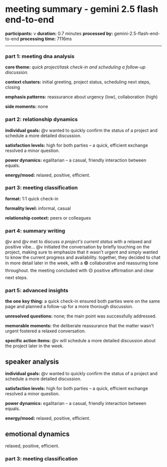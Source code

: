 # meeting summary - gemini 2.5 flash end-to-end

**participants:** v
**duration:** 0.7 minutes
**processed by:** gemini-2.5-flash-end-to-end
**processing time:** 7116ms

---

### part 1: meeting dna analysis

**core theme:** _quick project/task check-in and scheduling a follow-up discussion._

**context clusters:** initial greeting, project status, scheduling next steps, closing

**emphasis patterns:** reassurance about urgency (low), collaboration (high)

**side moments:** none


### part 2: relationship dynamics

**individual goals:** @v wanted to quickly confirm the status of a project and schedule a more detailed discussion.

**satisfaction levels:** high for both parties – a quick, efficient exchange resolved a minor question.

**power dynamics:** egalitarian – a casual, friendly interaction between equals.

**energy/mood:** relaxed, positive, efficient.


### part 3: meeting classification

**format:** 1:1 quick check-in

**formality level:** informal, casual

**relationship context:** peers or colleagues


### part 4: summary writing

@v and @v met to discuss _a project's current status_ with a relaxed and positive vibe... @v initiated the conversation by briefly touching on the project, making sure to emphasize that it wasn't urgent and simply wanted to know the current progress and availability.  together, they decided to chat in more detail later in the week, with a 🟢 collaborative and reassuring tone throughout.  the meeting concluded with 🟡 positive affirmation and clear next steps.


### part 5: advanced insights

**the one key thing:** a quick check-in ensured both parties were on the same page and planned a follow-up for a more thorough discussion.

**unresolved questions:** none; the main point was successfully addressed.

**memorable moments:** the deliberate reassurance that the matter wasn't urgent fostered a relaxed conversation.

**specific action items:** @v will schedule a more detailed discussion about the project later in the week.

## speaker analysis
**individual goals:** @v wanted to quickly confirm the status of a project and schedule a more detailed discussion.

**satisfaction levels:** high for both parties – a quick, efficient exchange resolved a minor question.

**power dynamics:** egalitarian – a casual, friendly interaction between equals.

**energy/mood:** relaxed, positive, efficient.

## emotional dynamics
relaxed, positive, efficient.


### part 3: meeting classification
